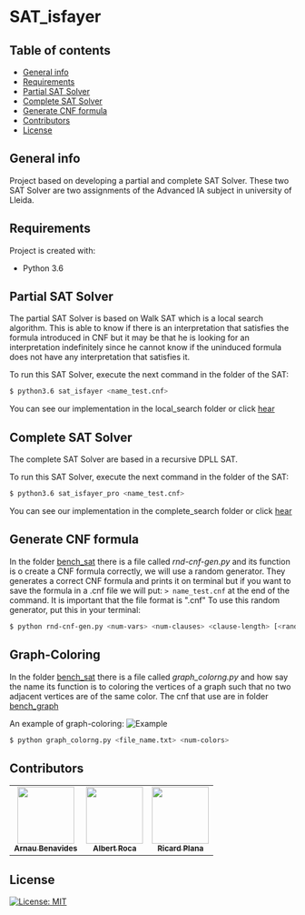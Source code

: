 # SAT_isfayer

## Table of contents
* [General info](#general-info)
* [Requirements](#Requirements)
* [Partial SAT Solver](#Partial-SAT-Solver)
* [Complete SAT Solver](#Complete-SAT-Solver)
* [Generate CNF formula](#Generate-CNF-formula)
* [Contributors](#Contributors)
* [License](#License)



## General info

Project based on developing a partial and complete SAT Solver.
These two SAT Solver are two assignments of the Advanced IA subject in university of Lleida.

## Requirements
Project is created with:
* Python 3.6

## Partial SAT Solver

The partial SAT Solver is based on Walk SAT which is a local search algorithm.
 This is able to know if there is an interpretation that satisfies the formula 
 introduced in CNF but it may be that he is looking for an interpretation indefinitely since he cannot know if the uninduced formula does not have any interpretation that satisfies it.

To run this SAT Solver, execute the next command in the folder of the SAT:

```bash
$ python3.6 sat_isfayer <name_test.cnf>
```

You can see our implementation in the local_search folder or click [hear](https://github.com/arnaubena97/sat_isfayer/tree/master/local_search)

## Complete SAT Solver

The complete SAT Solver are based in a recursive DPLL SAT.

To run this SAT Solver, execute the next command in the folder of the SAT:

```bash
$ python3.6 sat_isfayer_pro <name_test.cnf>
```

You can see our implementation in the complete_search folder or click [hear](https://github.com/arnaubena97/sat_isfayer/tree/master/complete_search)


## Generate CNF formula

In the folder [bench_sat](https://github.com/arnaubena97/sat_isfayer/tree/master/bench_sat) 
there is a file called *rnd-cnf-gen.py* and its function is o create a CNF formula correctly, we will use a random generator. 
They generates a correct CNF formula and prints it on terminal but if
 you want to save the formula in a .cnf file we will put: ```> name_test.cnf``` at the end of the command.
 It is important that the file format is ".cnf"
 To use this random generator, put this in your terminal:

```bash
$ python rnd-cnf-gen.py <num-vars> <num-clauses> <clause-length> [<random-seed>]
```

## Graph-Coloring

In the folder [bench_sat](https://github.com/arnaubena97/sat_isfayer/tree/master/local_search) 
there is a file called *graph_colorng.py* and how say the name its function is to coloring the vertices of
 a graph such that no two adjacent vertices are of the same color.
 The cnf that use are in folder [bench_graph](https://github.com/arnaubena97/sat_isfayer/tree/master/bench_graph)

An example of graph-coloring:
![Example](https://en.wikipedia.org/wiki/File:Petersen_graph_3-coloring.svg)
```bash
$ python graph_colorng.py <file_name.txt> <num-colors>
```


## Contributors
<!-- ALL-CONTRIBUTORS-LIST:START - Do not remove or modify this section -->
<!-- prettier-ignore -->
<!-- markdownlint-disable -->
<table>
  <tr>
    <td align="center"><a href="https://github.com/arnaubena97"><img src="https://avatars0.githubusercontent.com/u/10574631?s=460&v=4" width="100px;" alt=""/><br /><sub><b>Arnau Benavides</b></sub></a></td>
    <td align="center"><a href="https://github.com/Albert1703"><img src="https://avatars3.githubusercontent.com/u/26384877?s=460&v=4" width="100px;" alt=""/><br /><sub><b>Albert Roca</b></sub></a><br /></td>
    <td align="center"><a href="https://github.com/ricardPlana"><img src="https://avatars1.githubusercontent.com/u/38788944?s=400&u=ac4e767f356cdce3c1f60d5b04540729a120fef0&v=4" width="100px;" alt=""/><br /><sub><b>Ricard Plana</b></sub></a><br /></td>

  </tr>
 </table>
<!-- ALL-CONTRIBUTORS-LIST:END -->

## License
[![License: MIT](https://img.shields.io/badge/License-MIT-yellow.svg)](https://opensource.org/licenses/MIT)
